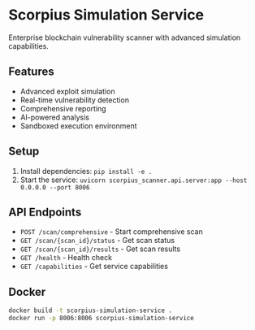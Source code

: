 # Scorpius Simulation Service

Enterprise blockchain vulnerability scanner with advanced simulation capabilities.

## Features

- Advanced exploit simulation
- Real-time vulnerability detection
- Comprehensive reporting
- AI-powered analysis
- Sandboxed execution environment

## Setup

1. Install dependencies: `pip install -e .`
2. Start the service: `uvicorn scorpius_scanner.api.server:app --host 0.0.0.0 --port 8006`

## API Endpoints

- `POST /scan/comprehensive` - Start comprehensive scan
- `GET /scan/{scan_id}/status` - Get scan status
- `GET /scan/{scan_id}/results` - Get scan results
- `GET /health` - Health check
- `GET /capabilities` - Get service capabilities

## Docker

```bash
docker build -t scorpius-simulation-service .
docker run -p 8006:8006 scorpius-simulation-service